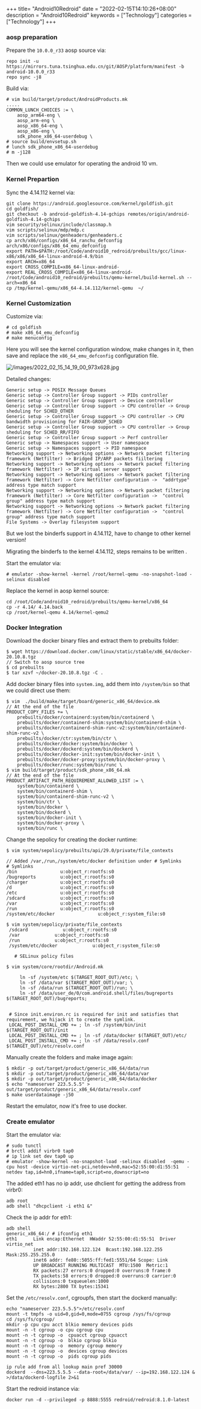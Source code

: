 +++
title= "Android10Redroid"
date = "2022-02-15T14:10:26+08:00"
description = "Android10Redroid"
keywords = ["Technology"]
categories = ["Technology"]
+++
### aosp preparation
Prepare the `10.0.0_r33` aosp source via:    

```
repo init -u https://mirrors.tuna.tsinghua.edu.cn/git/AOSP/platform/manifest -b android-10.0.0_r33
repo sync -j8
```
Build via:     

```
# vim build/target/product/AndroidProducts.mk
.....
COMMON_LUNCH_CHOICES := \
    aosp_arm64-eng \
    aosp_arm-eng \
    aosp_x86_64-eng \
    aosp_x86-eng \
    sdk_phone_x86_64-userdebug \
# source build/envsetup.sh
# lunch sdk_phone_x86_64-userdebug
# m -j128
```
Then we could use emulator for operating the android 10 vm.    
### Kernel Prepartion
Sync the 4.14.112 kernel via:     

```
git clone https://android.googlesource.com/kernel/goldfish.git
cd goldfish/
git checkout -b android-goldfish-4.14-gchips remotes/origin/android-goldfish-4.14-gchips
vim security/selinux/include/classmap.h 
vim scripts/selinux/mdp/mdp.c 
vim scripts/selinux/genheaders/genheaders.c 
cp arch/x86/configs/x86_64_ranchu_defconfig  arch/x86/configs/x86_64_emu_defconfig
export PATH=$PATH:/root/Code/android10_redroid/prebuilts/gcc/linux-x86/x86/x86_64-linux-android-4.9/bin
export ARCH=x86_64
export CROSS_COMPILE=x86_64-linux-android-
export REAL_CROSS_COMPILE=x86_64-linux-android-
/root/Code/android10_redroid/prebuilts/qemu-kernel/build-kernel.sh --arch=x86_64
cp /tmp/kernel-qemu/x86_64-4.14.112/kernel-qemu  ~/
```
### Kernel Customization
Customize via:    

```
# cd goldfish
# make x86_64_emu_defconfig
# make menuconfig
```
Here you will see the kernel configuration window, make changes in it, then save and replace the `x86_64_emu_defconfig` configuration file.    

![/images/2022_02_15_14_19_00_973x628.jpg](/images/2022_02_15_14_19_00_973x628.jpg)

Detailed changes:    

```
Generic setup -> POSIX Message Queues
Generic setup -> Controller Group support -> PIDs controller
Generic setup -> Controller Group support -> Device controller
Generic setup -> Controller Group support -> CPU controller -> Group sheduling for SCHED_OTHER
Generic setup -> Controller Group support -> CPU controller -> CPU bandwidth provisioning for FAIR-GROUP_SCHED
Generic setup -> Controller Group support -> CPU controller -> Group sheduling for SCHED_RR/FIFO
Generic setup -> Controller Group support -> Perf controller
Generic setup -> Namespaces support -> User namespace
Generic setup -> Namespaces support -> PID namespace
Networking support -> Networking options -> Network packet filtering framework (Netfilter) -> Bridged IP/ARP packets fiiltering
Networking support -> Networking options -> Network packet filtering framework (Netfilter) -> IP virtual server support
Networking support -> Networking options -> Network packet filtering framework (Netfilter) -> Core Netfilter configuration ->  "addrtype" address type match support
Networking support -> Networking options -> Network packet filtering framework (Netfilter) -> Core Netfilter configuration ->  "control group" address type match support
Networking support -> Networking options -> Network packet filtering framework (Netfilter) -> Core Netfilter configuration ->  "control group" address type match support
File Systems -> Overlay filesystem support
```
But we lost the binderfs support in 4.14.112, have to change to other kernel version!  

Migrating the binderfs to the kernel 4.14.112, steps remains to be written .    

Start the emulator via:     

```
# emulator -show-kernel -kernel /root/kernel-qemu -no-snapshot-load -selinux disabled
``` 
Replace the kernel in aosp kernel source:     

```
cd /root/Code/android10_redroid/prebuilts/qemu-kernel/x86_64
cp -r 4.14/ 4.14.back
cp /root/kernel-qemu 4.14/kernel-qemu2 
```
### Docker Integration
Download the docker binary files and extract them to prebuilts folder:      

```
$ wget https://download.docker.com/linux/static/stable/x86_64/docker-20.10.8.tgz
// Switch to aosp source tree
$ cd prebuilts
$ tar xzvf ~/docker-20.10.8.tgz -C .
```
Add docker binary files into `system.img`, add them into `/system/bin` so that
we could direct use them:    

```
$ vim  ./build/make/target/board/generic_x86_64/device.mk
// At the end of the file
PRODUCT_COPY_FILES += \
    prebuilts/docker/containerd:system/bin/containerd \
    prebuilts/docker/containerd-shim:system/bin/containerd-shim \
    prebuilts/docker/containerd-shim-runc-v2:system/bin/containerd-shim-runc-v2 \
    prebuilts/docker/ctr:system/bin/ctr \
    prebuilts/docker/docker:system/bin/docker \
    prebuilts/docker/dockerd:system/bin/dockerd \
    prebuilts/docker/docker-init:system/bin/docker-init \
    prebuilts/docker/docker-proxy:system/bin/docker-proxy \
    prebuilts/docker/runc:system/bin/runc \
$ vim build/target/product/sdk_phone_x86_64.mk
// At the end of the file
PRODUCT_ARTIFACT_PATH_REQUIREMENT_ALLOWED_LIST := \
    system/bin/containerd \
    system/bin/containerd-shim \
    system/bin/containerd-shim-runc-v2 \
    system/bin/ctr \
    system/bin/docker \
    system/bin/dockerd \
    system/bin/docker-init \
    system/bin/docker-proxy \
    system/bin/runc \
```
Change the sepolicy for creating the docker runtime:    

```
$ vim system/sepolicy/prebuilts/api/29.0/private/file_contexts

// Added /var,/run,/system/etc/docker definition under # Symlinks
# Symlinks
/bin                u:object_r:rootfs:s0
/bugreports         u:object_r:rootfs:s0
/charger            u:object_r:rootfs:s0
/d                  u:object_r:rootfs:s0
/etc                u:object_r:rootfs:s0
/sdcard             u:object_r:rootfs:s0
/var                u:object_r:rootfs:s0
/run                u:object_r:rootfs:s0
/system/etc/docker                u:object_r:system_file:s0

$ vim system/sepolicy/private/file_contexts
 /sdcard             u:object_r:rootfs:s0
 /var             u:object_r:rootfs:s0
 /run             u:object_r:rootfs:s0
 /system/etc/docker             u:object_r:system_file:s0
 
   # SELinux policy files

$ vim system/core/rootdir/Android.mk

     ln -sf /system/etc $(TARGET_ROOT_OUT)/etc; \
     ln -sf /data/var $(TARGET_ROOT_OUT)/var; \
     ln -sf /data/run $(TARGET_ROOT_OUT)/run; \
     ln -sf /data/user_de/0/com.android.shell/files/bugreports $(TARGET_ROOT_OUT)/bugreports; 


 # Since init.environ.rc is required for init and satisfies that requirement, we hijack it to create the symlink.
 LOCAL_POST_INSTALL_CMD += ; ln -sf /system/bin/init $(TARGET_ROOT_OUT)/init
 LOCAL_POST_INSTALL_CMD += ; ln -sf /data/docker $(TARGET_OUT)/etc/
 LOCAL_POST_INSTALL_CMD += ; ln -sf /data/resolv.conf $(TARGET_OUT)/etc/resolv.conf
```
Manually create the folders and make image again:   

```
$ mkdir -p out/target/product/generic_x86_64/data/run
$ mkdir -p out/target/product/generic_x86_64/data/var
$ mkdir -p out/target/product/generic_x86_64/data/docker
$ echo "nameserver 223.5.5.5" > out/target/product/generic_x86_64/data/resolv.conf
$ make userdataimage -j50
```
Restart the emulator, now it's free to use docker.   

### Create emulator
Start the emulator via:    

```
# sudo tunctl
# brctl addif virbr0 tap0
# ip link set dev tap0 up
# emulator -show-kernel -no-snapshot-load -selinux disabled  -qemu -cpu host -device virtio-net-pci,netdev=hn0,mac=52:55:00:d1:55:51   -netdev tap,id=hn0,ifname=tap0,script=no,downscript=no
```
The added eth1 has no ip addr, use dhclient for getting the address from
virbr0:       

```
adb root
adb shell "dhcpclient -i eth1 &"
```
Check the ip addr for eth1:    

```
adb shell
generic_x86_64:/ # ifconfig eth1
eth1      Link encap:Ethernet  HWaddr 52:55:00:d1:55:51  Driver virtio_net
          inet addr:192.168.122.124  Bcast:192.168.122.255  Mask:255.255.255.0 
          inet6 addr: fe80::5055:ff:fed1:5551/64 Scope: Link
          UP BROADCAST RUNNING MULTICAST  MTU:1500  Metric:1
          RX packets:27 errors:0 dropped:0 overruns:0 frame:0 
          TX packets:58 errors:0 dropped:0 overruns:0 carrier:0 
          collisions:0 txqueuelen:1000 
          RX bytes:2800 TX bytes:15341 
```
Set the `/etc/resolv.conf`, cgroupfs, then start the dockerd manually:      

```
echo "nameserver 223.5.5.5">/etc/resolv.conf
mount -t tmpfs -o uid=0,gid=0,mode=0755 cgroup /sys/fs/cgroup
cd /sys/fs/cgroup/
mkdir -p cpu cpu acct blkio memory devices pids
mount -n -t cgroup -o cpu cgroup cpu
mount -n -t cgroup -o  cpuacct cgroup cpuacct
mount -n -t cgroup -o  blkio cgroup blkio
mount -n -t cgroup -o  memory cgroup memory
mount -n -t cgroup -o  devices cgroup devices
mount -n -t cgroup -o  pids cgroup pids

ip rule add from all lookup main pref 30000
dockerd  --dns=223.5.5.5 --data-root=/data/var/ --ip=192.168.122.124 & >/data/dockerd-logfile 2>&1
```
Start the redroid instance via:    

```
docker run -d --privileged -p 8888:5555 redroid/redroid:8.1.0-latest
```
